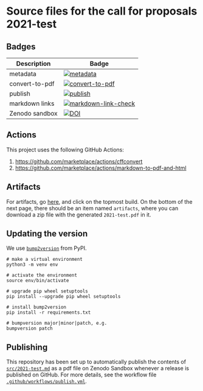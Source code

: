 # Source files for the call for proposals 2021-test

## Badges

| Description    | Badge |
| ---            | --- |
| metadata       | [![metadata](https://github.com/nlesc-calls/2021-test/actions/workflows/metadata.yml/badge.svg)](https://github.com/nlesc-calls/2021-test/actions/workflows/metadata.yml) |
| convert-to-pdf | [![convert-to-pdf](https://github.com/nlesc-calls/2021-test/actions/workflows/convert-to-pdf.yml/badge.svg)](https://github.com/nlesc-calls/2021-test/actions/workflows/convert-to-pdf.yml) |
| publish        | [![publish](https://github.com/nlesc-calls/2021-test/actions/workflows/publish.yml/badge.svg)](https://github.com/nlesc-calls/2021-test/actions/workflows/publish.yml) |
| markdown links | [![markdown-link-check](https://github.com/nlesc-calls/2021-test/actions/workflows/markdown-link-check.yml/badge.svg)](https://github.com/nlesc-calls/2021-test/actions/workflows/markdown-link-check.yml) |
| Zenodo sandbox | [![DOI](https://sandbox.zenodo.org/badge/DOI/10.5072/zenodo.831247.svg)](https://sandbox.zenodo.org/record/831247) |

## Actions

This project uses the following GitHub Actions:

1. https://github.com/marketplace/actions/cffconvert
1. https://github.com/marketplace/actions/markdown-to-pdf-and-html

## Artifacts

For artifacts, go [here](https://github.com/nlesc-callz/2021-test/actions/workflows/convert-to-pdf.yml), and click on the topmost build. On the bottom of the next page, there should be an item named `artifacts`, where you can download a zip file with the generated `2021-test.pdf` in it.

## Updating the version

We use [`bump2version`](https://pypi.org/project/bump2version/) from PyPI.

```
# make a virtual environment
python3 -m venv env

# activate the environment
source env/bin/activate

# upgrade pip wheel setuptools
pip install --upgrade pip wheel setuptools

# install bump2version
pip install -r requirements.txt

# bumpversion major|minor|patch, e.g.
bumpversion patch

```

## Publishing

This repository has been set up to automatically publish the contents of [`src/2021-test.md`](src/2021-test.md) as a pdf file on Zenodo Sandbox whenever a release is published on GitHub. For more details, see the workflow file [`.github/workflows/publish.yml`](.github/workflows/publish.yml).
